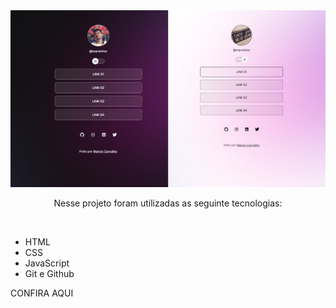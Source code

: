 <img src="github/preview-01.png" alt="preview">
<p align="center">Nesse projeto foram utilizadas as seguinte tecnologias:</p><br>
<ul>
<li>HTML</li>
<li>CSS</li>
<li>JavaScript</li>
<li>Git e Github</li>
</ul>

<p>CONFIRA <a url="https://marsinhor.github.io/pagina-de-links">AQUI</a></p>
